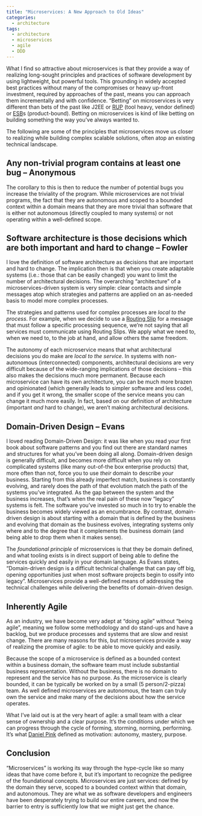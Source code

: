 ```yaml
---
title: "Microservices: A New Approach to Old Ideas"
categories:
  - architecture
tags:
  - architecture
  - microservices
  - agile
  - DDD
---
```


What I find so attractive about microservices is that they provide a way of realizing long-sought principles and practices of software development by using lightweight, but powerful tools. This grounding in widely accepted best practices without many of the compromises or heavy up-front investment, required by approaches of the past, means you can approach them incrementally and with confidence. “Betting” on microservices is very different than bets of the past like J2EE or [RUP](https://en.wikipedia.org/wiki/Rational_Unified_Process) (tool heavy, vendor defined) or [ESB](https://en.wikipedia.org/wiki/Enterprise_service_bus)s (product-bound). Betting on microservices is kind of like betting on building something the way you’ve always wanted to.

The following are some of the principles that microservices move us closer to realizing while building complex scalable solutions, often atop an existing technical landscape. 

## Any non-trivial program contains at least one bug – Anonymous
The corollary to this is then to reduce the number of potential bugs you increase the triviality of the program. While microservices are not trivial programs, the fact that they are autonomous and scoped to a bounded context within a domain means that they are more trivial than software that is either not autonomous (directly coupled to many systems) or not operating within a well-defined scope.

## Software architecture is those decisions which are both important and hard to change – Fowler
I love the definition of software architecture as decisions that are important and hard to change. The implication then is that when you create adaptable systems (i.e.: those that can be easily changed) you want to limit the number of architectural decisions. The overarching “architecture” of a microservices-driven system is very simple: clear contacts and simple messages atop which strategies and patterns are applied on an as-needed basis to model more complex processes.

The strategies and patterns used for complex processes are _local to the process_. For example, when we decide to use a [Routing Slip](https://www.enterpriseintegrationpatterns.com/patterns/messaging/RoutingTable.html) for a message that must follow a specific processing sequence, we’re not saying that all services must communicate using Routing Slips. We apply what we need to, when we need to, to the job at hand, and allow others the same freedom.

The autonomy of each microservice means that what architectural decisions you do make are _local to the service_. In systems with non-autonomous (interconnected) components, architectural decisions are very difficult because of the wide-ranging implications of those decisions – this also makes the decisions much more permanent. Because each microservice can have its own architecture, you can be much more brazen and opinionated (which generally leads to simpler software and less code), and if you get it wrong, the smaller scope of the service means you can change it much more easily. In fact, based on our definition of architecture (important _and_ hard to change), we aren’t making architectural decisions.

## Domain-Driven Design – Evans
I loved reading Domain-Driven Design: it was like when you read your first book about software patterns and you find out there are standard names and structures for what you’ve been doing all along. Domain-driven design is generally difficult, and becomes more difficult when you rely on complicated systems (like many out-of-the box enterprise products) that, more often than not, force you to use _their_ domain to describe _your_ business. Starting from this already imperfect match, business is constantly evolving, and rarely does the path of that evolution match the path of the systems you’ve integrated. As the gap between the system and the business increases, that’s when the real pain of these now “legacy” systems is felt. The software you’ve invested so much in to try to enable the business becomes widely viewed as an encumbrance. By contrast, domain-driven design is about starting with a domain that is defined by the business and evolving that domain as the business evolves, integrating systems only where and to the degree that it complements the business domain (and being able to drop them when it makes sense).

The _foundational principle_ of microservices is that they be domain defined, and what tooling exists is in direct support of being able to define the services quickly and easily in your domain language. As Evans states, “Domain-driven design is a difficult technical challenge that can pay off big, opening opportunities just when most software projects begin to ossify into legacy”. Microservices provide a well-defined means of addressing the technical challenges while delivering the benefits of domain-driven design.

## Inherently Agile
As an industry, we have become very adept at “doing agile” without “being agile”, meaning we follow some methodology and do stand-ups and have a backlog, but we produce processes and systems that are slow and resist change. There are many reasons for this, but microservices provide a way of realizing the promise of agile: to be able to move quickly and easily.

Because the scope of a microservice is defined as a bounded context within a business domain, the software team must include substantial business representation. Without the business, there is no domain to represent and the service has no purpose. As the microservice is clearly bounded, it can be typically be worked on by a small (5 person/2-pizza) team. As well defined microservices are autonomous, the team can truly own the service and make many of the decisions about how the service operates.

What I’ve laid out is at the very heart of agile: a small team with a clear sense of ownership and a clear purpose. It’s the conditions under which we can progress through the cycle of forming, storming, norming, performing. It’s what [Daniel Pink](https://en.wikipedia.org/wiki/Drive:_The_Surprising_Truth_About_What_Motivates_Us) defined as motivation: autonomy, mastery, purpose.

## Conclusion
“Microservices” is working its way through the hype-cycle like so many ideas that have come before it, but it’s important to recognize the pedigree of the foundational concepts. Microservices are just services: defined by the domain they serve, scoped to a bounded context within that domain, and autonomous. They are what we as software developers and engineers have been desperately trying to build our entire careers, and now the barrier to entry is sufficiently low that we might just get the chance.
